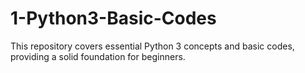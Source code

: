 # 1-Python3-Basic-Codes
This repository covers essential Python 3 concepts and basic codes, providing a solid foundation for beginners. 
